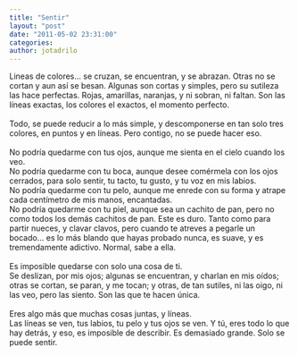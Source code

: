 ```yaml
---
title: "Sentir"
layout: "post"
date: "2011-05-02 23:31:00"
categories: 
author: jotadrilo
---
```


<div class="css-full-post-content js-full-post-content">
Lineas de colores... se cruzan, se encuentran, y se abrazan. Otras no se cortan y aun así se besan. Algunas son cortas y simples, pero su sutileza las hace perfectas. Rojas, amarillas, naranjas, y ni sobran, ni faltan. Son las líneas exactas, los colores el exactos, el momento perfecto.<br /><br />Todo, se puede reducir a lo más simple, y descomponerse en tan solo tres colores, en puntos y en líneas. Pero contigo, no se puede hacer eso.<br /><br />No podría quedarme con tus ojos, aunque me sienta en el cielo cuando los veo.<br />No podría quedarme con tu boca, aunque desee comérmela con los ojos cerrados, para solo sentir, tu tacto, tu gusto, y tu voz en mis labios.<br />No podría quedarme con tu pelo, aunque me enrede con su forma y atrape cada centímetro de mis manos, encantadas.<br />No podría quedarme con tu piel, aunque sea un cachito de pan, pero no como todos los demás cachitos de pan. Este es duro. Tanto como para partir nueces, y clavar clavos, pero cuando te atreves a pegarle un bocado... es lo más blando que hayas probado nunca, es suave, y es tremendamente adictivo. Normal, sabe a ella.<br /><br />Es imposible quedarse con solo una cosa de ti.<br />Se deslizan, por mis ojos; algunas se encuentran, y charlan en mis oídos; otras se cortan, se paran, y me tocan; y otras, de tan sutiles, ni las oigo, ni las veo, pero las siento. Son las que te hacen única.<br /><br />Eres algo más que muchas cosas juntas, y líneas.<br />Las líneas se ven, tus labios, tu pelo y tus ojos se ven. Y tú, eres todo lo que hay detrás, y eso, es imposible de describir. Es demasiado grande. Solo se puede sentir.
</div>